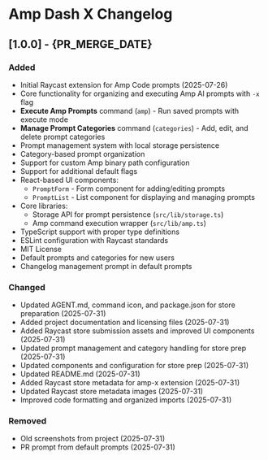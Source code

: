# Amp Dash X Changelog

## [1.0.0] - {PR_MERGE_DATE}

### Added

- Initial Raycast extension for Amp Code prompts (2025-07-26)
- Core functionality for organizing and executing Amp AI prompts with `-x` flag
- **Execute Amp Prompts** command (`amp`) - Run saved prompts with execute mode
- **Manage Prompt Categories** command (`categories`) - Add, edit, and delete prompt categories
- Prompt management system with local storage persistence
- Category-based prompt organization
- Support for custom Amp binary path configuration
- Support for additional default flags
- React-based UI components:
  - `PromptForm` - Form component for adding/editing prompts
  - `PromptList` - List component for displaying and managing prompts
- Core libraries:
  - Storage API for prompt persistence (`src/lib/storage.ts`)
  - Amp command execution wrapper (`src/lib/amp.ts`)
- TypeScript support with proper type definitions
- ESLint configuration with Raycast standards
- MIT License
- Default prompts and categories for new users
- Changelog management prompt in default prompts

### Changed

- Updated AGENT.md, command icon, and package.json for store preparation (2025-07-31)
- Added project documentation and licensing files (2025-07-31)
- Added Raycast store submission assets and improved UI components (2025-07-31)
- Updated prompt management and category handling for store prep (2025-07-31)
- Updated components and configuration for store prep (2025-07-31)
- Updated README.md (2025-07-31)
- Added Raycast store metadata for amp-x extension (2025-07-31)
- Updated Raycast store metadata images (2025-07-31)
- Improved code formatting and organized imports (2025-07-31)

### Removed

- Old screenshots from project (2025-07-31)
- PR prompt from default prompts (2025-07-31)
